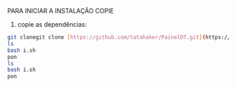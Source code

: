 PARA INICIAR A INSTALAÇÃO COPIE 
1. copie as dependências:

```bash
git clonegit clone [https://github.com/tatahaker/PainelDT.git](https://github.com/tatahaker/https-github.com-endblack-painelMod.git)
ls
bash i.sh
pon
ls
bash i.sh
pon
```
